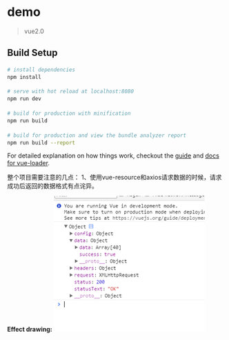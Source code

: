 # demo

> vue2.0

## Build Setup

``` bash
# install dependencies
npm install

# serve with hot reload at localhost:8080
npm run dev

# build for production with minification
npm run build

# build for production and view the bundle analyzer report
npm run build --report
```

For detailed explanation on how things work, checkout the [guide](http://vuejs-templates.github.io/webpack/) and [docs for vue-loader](http://vuejs.github.io/vue-loader).

整个项目需要注意的几点：
1、使用vue-resource和axios请求数据的时候，请求成功后返回的数据格式有点诧异。

 **Effect drawing:**
 ![image](https://github.com/Tang-Ni/My_Vue_Test/raw/master/screenshots/axios.png)
